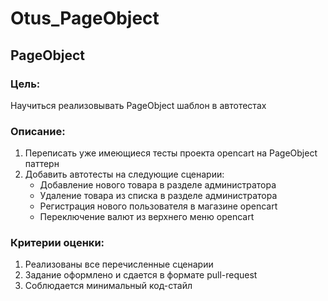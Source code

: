 # Otus_PageObject
## PageObject

### Цель:

Научиться реализовывать PageObject шаблон в автотестах

### Описание:

1. Переписать уже имеющиеся тесты проекта opencart на PageObject паттерн
2. Добавить автотесты на следующие сценарии:
    - Добавление нового товара в разделе администратора
    - Удаление товара из списка в разделе администратора
    - Регистрация нового пользователя в магазине opencart
    - Переключение валют из верхнего меню opencart

### Критерии оценки:

1. Реализованы все перечисленные сценарии
2. Задание оформлено и сдается в формате pull-request
3. Соблюдается минимальный код-стайл
